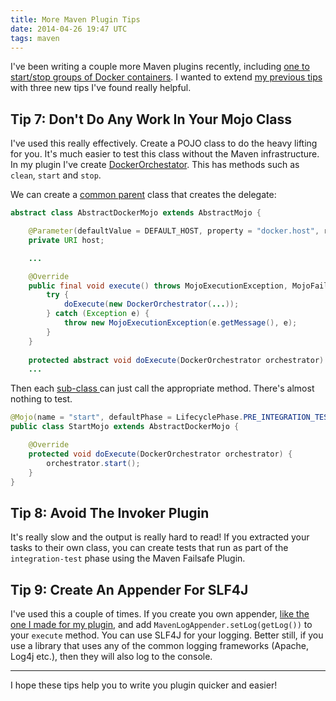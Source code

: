 ```yaml
---
title: More Maven Plugin Tips
date: 2014-04-26 19:47 UTC
tags: maven
---
```

I've been writing a couple more Maven plugins recently, including [one to start/stop groups of Docker containers](/content/docker-maven-plugin). I wanted to extend [my previous tips](/content/tips-writing-maven-plugins) with three new tips I've found really helpful.

Tip 7: Don't Do Any Work In Your Mojo Class
---
I've used this really effectively. Create a POJO class to do the heavy lifting for you. It's much easier to test this class without the Maven infrastructure. In my plugin I've create [DockerOrchestator](https://github.com/alexec/docker-java-orchestration/blob/master/docker-java-orchestration-core/src/main/java/com/alexecollins/docker/orchestration/DockerOrchestrator.java). This has methods such as `clean`, `start` and `stop`. 

We can create a [common parent](https://github.com/alexec/docker-maven-plugin/blob/master/src/main/java/com/alexecollins/docker/mojo/AbstractDockerMojo.java) class that creates the delegate:

~~~java
abstract class AbstractDockerMojo extends AbstractMojo {

    @Parameter(defaultValue = DEFAULT_HOST, property = "docker.host", required = true)
    private URI host;

    ...

    @Override
    public final void execute() throws MojoExecutionException, MojoFailureException {
        try {
	        doExecute(new DockerOrchestrator(...));
        } catch (Exception e) {
            throw new MojoExecutionException(e.getMessage(), e);
        }
    }
    
    protected abstract void doExecute(DockerOrchestrator orchestrator) throws Exception;
    ...
~~~

Then each [sub-class ](https://github.com/alexec/docker-maven-plugin/blob/master/src/main/java/com/alexecollins/docker/mojo/StartMojo.java) can just call the appropriate method. There's almost nothing to test.

~~~java
@Mojo(name = "start", defaultPhase = LifecyclePhase.PRE_INTEGRATION_TEST)
public class StartMojo extends AbstractDockerMojo {

    @Override
    protected void doExecute(DockerOrchestrator orchestrator) {
        orchestrator.start();
    }
}
~~~


Tip 8: Avoid The Invoker Plugin
---
It's really slow and the output is really hard to read! If you extracted your tasks to their own class, you can create tests that run as part of the `integration-test` phase using the Maven Failsafe Plugin.

Tip 9: Create An Appender For SLF4J
---
I've used this a couple of times. If you create you own appender, [like the one I made for my plugin](https://github.com/alexec/docker-maven-plugin/blob/master/src/main/java/com/alexecollins/docker/util/MavenLogAppender.java), and add `MavenLogAppender.setLog(getLog())` to your `execute` method. You can use SLF4J for your logging. Better still, if you use a library that uses any of the common logging frameworks (Apache, Log4j etc.), then they will also log to the console.

---

I hope these tips help you to write you plugin quicker and easier!
